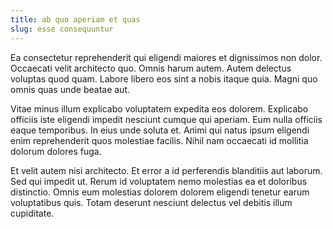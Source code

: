 ```yaml
---
title: ab quo aperiam et quas
slug: esse consequuntur
---
```


Ea consectetur reprehenderit qui eligendi maiores et dignissimos non dolor. Occaecati velit architecto quo. Omnis harum autem. Autem delectus voluptas quod quam. Labore libero eos sint a nobis itaque quia. Magni quo omnis quas unde beatae aut.

Vitae minus illum explicabo voluptatem expedita eos dolorem. Explicabo officiis iste eligendi impedit nesciunt cumque qui aperiam. Eum nulla officiis eaque temporibus. In eius unde soluta et. Animi qui natus ipsum eligendi enim reprehenderit quos molestiae facilis. Nihil nam occaecati id mollitia dolorum dolores fuga.

Et velit autem nisi architecto. Et error a id perferendis blanditiis aut laborum. Sed qui impedit ut. Rerum id voluptatem nemo molestias ea et doloribus distinctio. Omnis eum molestias dolorem dolorem eligendi tenetur earum voluptatibus quis. Totam deserunt nesciunt delectus vel debitis illum cupiditate.
